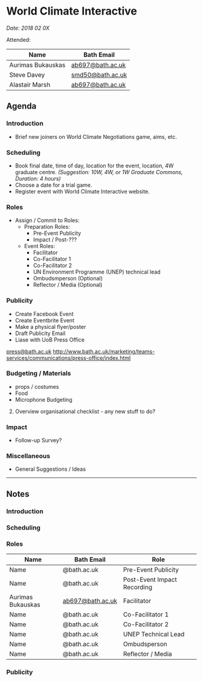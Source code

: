 # World Climate Interactive

_Date: 2018 02 0X_

Attended:

|Name |Bath Email|
|--|--|
| Aurimas Bukauskas | ab697@bath.ac.uk|
| Steve Davey | smd50@bath.ac.uk|
| Alastair Marsh | ab697@bath.ac.uk|

## Agenda

### Introduction

* Brief new joiners on World Climate Negotiations game, aims, etc.

### Scheduling

* Book final date, time of day, location for the event, location, 4W graduate centre. _(Suggestion: 10W, 4W, or 1W Graduate Commons, Duration: 4 hours)_
* Choose a date for a trial game.
* Register event with World Climate Interactive website.

### Roles 

* Assign / Commit to Roles:
    - Preparation Roles:
        + Pre-Event Publicity
        + Impact / Post-??? 
    - Event Roles:
        + Facilitator
        + Co-Facilitator 1
        + Co-Facilitator 2
        + UN Environment Programme (UNEP) technical lead
        + Ombudsmperson (Optional)
        + Reflector / Media (Optional)

### Publicity

* Create Facebook Event 
* Create Eventbrite Event
* Make a physical flyer/poster
* Draft Publicity Email
* Liase with UoB Press Office

press@bath.ac.uk
http://www.bath.ac.uk/marketing/teams-services/communications/press-office/index.html



### Budgeting / Materials 
* props / costumes
* Food
* Microphone
Budgeting
2. Overview organisational checklist - any new stuff to do?

### Impact 

* Follow-up Survey?

### Miscellaneous

* General Suggestions / Ideas


---

## Notes

### Introduction

### Scheduling

### Roles

|Name |Bath Email| Role |
|--|--|--|
|Name|@bath.ac.uk|Pre-Event Publicity|
|Name|@bath.ac.uk|Post-Event Impact Recording|
| Aurimas Bukauskas | ab697@bath.ac.uk| Facilitator |
|Name|@bath.ac.uk|Co-Facilitator 1|
|Name|@bath.ac.uk|Co-Facilitator 2|
|Name|@bath.ac.uk|UNEP Technical Lead|
|Name|@bath.ac.uk|Ombudsperson|
|Name|@bath.ac.uk|Reflector / Media|

### Publicity
